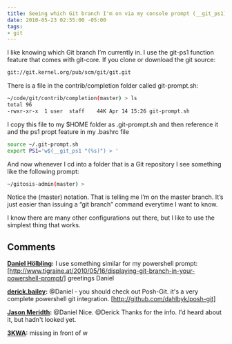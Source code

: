 ```yaml
---
title: Seeing which Git branch I'm on via my console prompt (__git_ps1)
date: 2010-05-23 02:55:00 -05:00
tags:
- git
---
```


I like knowing which Git branch I’m currently in. I use the git-ps1 function feature that comes with git-core. If you clone or download the git source:

```bash
git://git.kernel.org/pub/scm/git/git.git
```

There is a file in the contrib/completion folder called git-prompt.sh:

```bash
~/code/git/contrib/completion(master) > ls
total 96
-rwxr-xr-x  1 user  staff    44K Apr 14 15:26 git-prompt.sh
```

I copy this file to my $HOME folder as .git-prompt.sh and then reference it and the ps1 propt feature in my .bashrc file

```bash
source ~/.git-prompt.sh
export PS1='w$(__git_ps1 "(%s)") > '
```

And now whenever I cd into a folder that is a Git repository I see something like the following prompt:

```bash
~/gitosis-admin(master) >
```

Notice the (master) notation. That is telling me I’m on the master branch. It’s just easier than issuing a “git branch” command everytime I want to know.

I know there are many other configurations out there, but I like to use the simplest thing that works.

## Comments

**[Daniel H&#246;lbling](#475 "2010-05-23 20:07:27"):** I use something similar for my powershell prompt: [http://www.tigraine.at/2010/05/16/displaying-git-branch-in-your-powershell-prompt/] greetings Daniel

**[derick.bailey](#476 "2010-05-24 13:51:43"):** @Daniel - you should check out Posh-Git. it's a very complete powershell git integration. [http://github.com/dahlbyk/posh-git]

**[Jason Meridth](#477 "2010-05-24 13:57:56"):** @Daniel Nice. @Derick Thanks for the info. I'd heard about it, but hadn't looked yet.

**[3KWA](#506 "2011-07-05 01:32:00"):** missing in front of w
